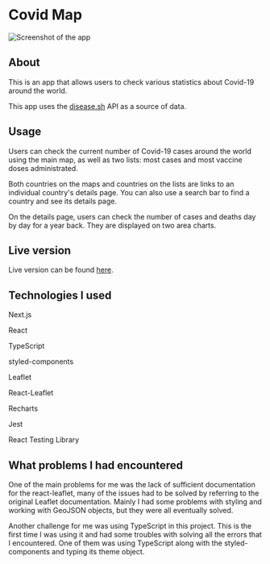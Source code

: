 # Covid Map

![Screenshot of the app](https://github.com/TZ-fn//blob/master/assets/img/CovidMapScreenshot.jpg)

## About

This is an app that allows users to check various statistics about Covid-19 around the world.

This app uses the [disease.sh]('https://disease.sh/') API as a source of data.

## Usage

Users can check the current number of Covid-19 cases around the world using the main map, as well as two lists: most cases and most vaccine doses administrated.

Both countries on the maps and countries on the lists are links to an individual country's details page. You can also use a search bar to find a country and see its details page.

On the details page, users can check the number of cases and deaths day by day for a year back. They are displayed on two area charts.

## Live version

Live version can be found [here]('').

## Technologies I used

Next.js

React

TypeScript

styled-components

Leaflet

React-Leaflet

Recharts

Jest

React Testing Library

## What problems I had encountered

One of the main problems for me was the lack of sufficient documentation for the react-leaflet, many of the issues had to be solved by referring to the original Leaflet documentation. Mainly I had some problems with styling and working with GeoJSON objects, but they were all eventually solved.

Another challenge for me was using TypeScript in this project. This is the first time I was using it and had some troubles with solving all the errors that I encountered. One of them was using TypeScript along with the styled-components and typing its theme object.
